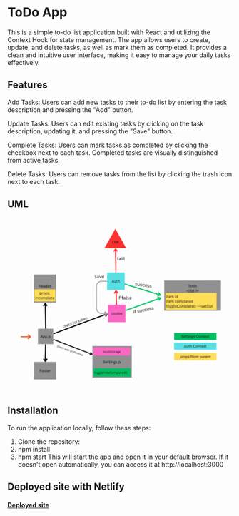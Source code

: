 # ToDo App

This is a simple to-do list application built with React and utilizing the Context Hook for state management. The app allows users to create, update, and delete tasks, as well as mark them as completed. It provides a clean and intuitive user interface, making it easy to manage your daily tasks effectively.

## Features

Add Tasks: Users can add new tasks to their to-do list by entering the task description and pressing the "Add" button.

Update Tasks: Users can edit existing tasks by clicking on the task description, updating it, and pressing the "Save" button.

Complete Tasks: Users can mark tasks as completed by clicking the checkbox next to each task. Completed tasks are visually distinguished from active tasks.

Delete Tasks: Users can remove tasks from the list by clicking the trash icon next to each task.

## UML

![UML](UML/todo-app.gif)

## Installation

To run the application locally, follow these steps:

1. Clone the repository:
2. npm install
3. npm start
This will start the app and open it in your default browser. If it doesn't open automatically, you can access it at http://localhost:3000

## Deployed site with Netlify

#### [Deployed site](https://main--preeminent-granita-53147e.netlify.app/)
